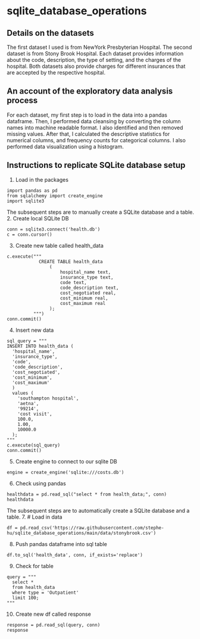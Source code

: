 # sqlite_database_operations
## Details on the datasets 
The first dataset I used is from NewYork Presbyterian Hospital. The second dataset is from Stony Brook Hospital. Each dataset provides information about the code, description, the type of setting, and the charges of the hospital. Both datasets also provide charges for different insurances that are accepted by the respective hospital.
## An account of the exploratory data analysis process
For each dataset, my first step is to load in the data into a pandas dataframe. Then, I performed data cleansing by converting the column names into machine readable format. I also identified and then removed missing values. After that, I calculated the descriptive statistics for numerical columns, and frequency counts for categorical columns. I also performed data visualization using a histogram.
## Instructions to replicate SQLite database setup
1. Load in the packages
```
import pandas as pd
from sqlalchemy import create_engine
import sqlite3
```
The subsequent steps are to manually create a SQLite database and a table.
2. Create local SQLite DB
```
conn = sqlite3.connect('health.db')
c = conn.cursor()
```
3. Create new table called health_data
```
c.execute("""
            CREATE TABLE health_data
                (
                    hospital_name text,
                    insurance_type text,
                    code text,
                    code_description text,
                    cost_negotiated real,
                    cost_minimum real,
                    cost_maximum real
                );
          """)
conn.commit()
```
4. Insert new data
```
sql_query = """
INSERT INTO health_data (
  'hospital_name',
  'insurance_type',
  'code',
  'code_description',
  'cost_negotiated',
  'cost_minimum',
  'cost_maximum'
  )
  values (
    'southampton hospital',
    'aetna',
    '99214',
    'cost visit',
    100.0,
    1.00,
    10000.0
  );
"""
c.execute(sql_query)
conn.commit()
```
5. Create engine to connect to our sqlite DB
```
engine = create_engine('sqlite:///costs.db')
```
6. Check using pandas
```
healthdata = pd.read_sql("select * from health_data;", conn)
healthdata
```
The subsequent steps are to automatically create a SQLite database and a table.
7. # Load in data
```
df = pd.read_csv('https://raw.githubusercontent.com/stephe-hu/sqlite_database_operations/main/data/stonybrook.csv')
```
8. Push pandas dataframe into sql table
```
df.to_sql('health_data', conn, if_exists='replace')
```
9. Check for table
```
query = """
  select *
  from health_data
  where type = 'Outpatient'
  limit 100;
"""
```
10. Create new df called response
```
response = pd.read_sql(query, conn)
response
```